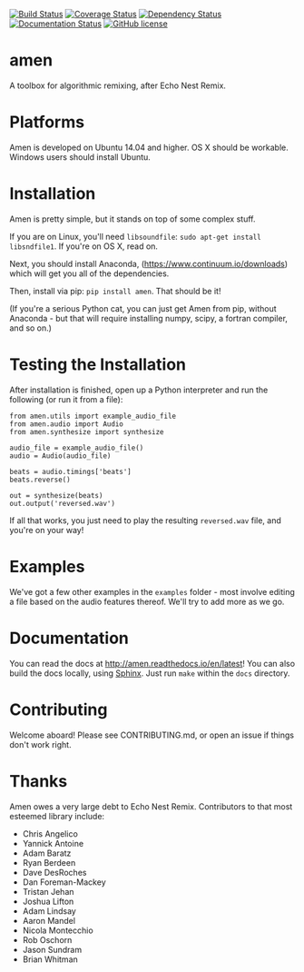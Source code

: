 [![Build Status](https://travis-ci.org/algorithmic-music-exploration/amen.svg?branch=master)](https://travis-ci.org/algorithmic-music-exploration/amen)
[![Coverage Status](https://coveralls.io/repos/github/algorithmic-music-exploration/amen/badge.svg?branch=master)](https://coveralls.io/github/algorithmic-music-exploration/amen?branch=master)
[![Dependency Status](https://dependencyci.com/github/algorithmic-music-exploration/amen/badge)](https://dependencyci.com/github/algorithmic-music-exploration/amen)
[![Documentation Status](https://readthedocs.org/projects/amen/badge/?version=latest)](http://amen.readthedocs.io/en/latest/?badge=latest)
[![GitHub license](https://img.shields.io/badge/license-BSD-blue.svg)](https://raw.githubusercontent.com/algorithmic-music-exploration/amen/master/LICENSE)

# amen
A toolbox for algorithmic remixing, after Echo Nest Remix.

# Platforms
Amen is developed on Ubuntu 14.04 and higher.  OS X should be workable.  Windows users should install Ubuntu.

# Installation
Amen is pretty simple, but it stands on top of some complex stuff.

If you are on Linux, you'll need `libsoundfile`:  `sudo apt-get install libsndfile1`.  If you're on OS X, read on.

Next, you should install Anaconda, (https://www.continuum.io/downloads) which will get you all of the dependencies.

Then, install via pip:  `pip install amen`.  That should be it!

(If you're a serious Python cat, you can just get Amen from pip, without Anaconda - but that will require installing numpy, scipy, a fortran compiler, and so on.)

# Testing the Installation
After installation is finished, open up a Python interpreter and run the following (or run it from a file):
```
from amen.utils import example_audio_file
from amen.audio import Audio
from amen.synthesize import synthesize

audio_file = example_audio_file()
audio = Audio(audio_file)

beats = audio.timings['beats']
beats.reverse()

out = synthesize(beats)
out.output('reversed.wav')
```

If all that works, you just need to play the resulting `reversed.wav` file, and you're on your way!

# Examples

We've got a few other examples in the `examples` folder - most involve editing a file based on the audio features thereof.  We'll try to add more as we go.

# Documentation

You can read the docs at http://amen.readthedocs.io/en/latest!  You can also build the docs locally, using [Sphinx](http://www.sphinx-doc.org). Just run `make` within the `docs` directory.

# Contributing
Welcome aboard!  Please see CONTRIBUTING.md, or open an issue if things don't work right.

# Thanks
Amen owes a very large debt to Echo Nest Remix.  Contributors to that most esteemed library include:
* Chris Angelico
* Yannick Antoine
* Adam Baratz
* Ryan Berdeen
* Dave DesRoches
* Dan Foreman-Mackey
* Tristan Jehan
* Joshua Lifton
* Adam Lindsay
* Aaron Mandel
* Nicola Montecchio
* Rob Oschorn
* Jason Sundram
* Brian Whitman
